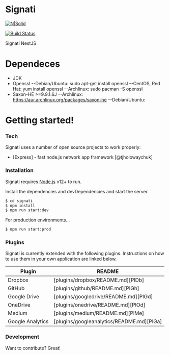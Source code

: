 # Signati

[![N|Solid](https://avatars1.githubusercontent.com/u/52678977?s=400&u=040aa07fa564985892d0fd115a2764579845502d&v=4)](https://nodesource.com/products/nsolid)

[![Build Status](https://travis-ci.org/joemccann/dillinger.svg?branch=master)]('')

Signati NestJS
# Dependeces
  - JDK
  - Openssl
  --Debian/Ubuntu: sudo apt-get install openssl
  --CentOS, Red Hat: yum install openssl
  --Archlinux: sudo pacman -S openssl
  - Saxon-HE >=9.9.1.6J
    --Archlinux:  https://aur.archlinux.org/packages/saxon-he
    --Debian/Ubuntu:

# Getting started!




### Tech

Signati uses a number of open source projects to work properly:


* [Express] - fast node.js network app framework [@tjholowaychuk]



### Installation

Signati requires [Node.js](https://nodejs.org/) v12+ to run.

Install the dependencies and devDependencies and start the server.

```sh
$ cd signati
$ npm install
$ npm run start:dev
```

For production environments...

```sh
$ npm run start:prod
```

### Plugins

Signati is currently extended with the following plugins. Instructions on how to use them in your own application are linked below.

| Plugin | README |
| ------ | ------ |
| Dropbox | [plugins/dropbox/README.md][PlDb] |
| GitHub | [plugins/github/README.md][PlGh] |
| Google Drive | [plugins/googledrive/README.md][PlGd] |
| OneDrive | [plugins/onedrive/README.md][PlOd] |
| Medium | [plugins/medium/README.md][PlMe] |
| Google Analytics | [plugins/googleanalytics/README.md][PlGa] |


### Development

Want to contribute? Great!
